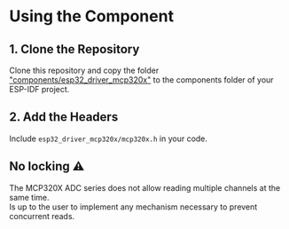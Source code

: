 # Using the Component

## 1. Clone the Repository

Clone this repository and copy the folder ["components/esp32_driver_mcp320x"](../../components/esp32_driver_mcp320x/) to the components folder of your ESP-IDF project.

## 2. Add the Headers

Include `esp32_driver_mcp320x/mcp320x.h` in your code.

## No locking :warning:

The MCP320X ADC series does not allow reading multiple channels at the same time.  
Is up to the user to implement any mechanism necessary to prevent concurrent reads.  
